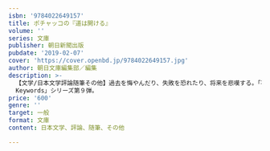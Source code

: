 ```yaml
---
isbn: '9784022649157'
title: ポチャッコの『道は開ける』
volume: ''
series: 文庫
publisher: 朝日新聞出版
pubdate: '2019-02-07'
cover: 'https://cover.openbd.jp/9784022649157.jpg'
author: 朝日文庫編集部／編集
description: >-
  【文学/日本文学評論随筆その他】過去を悔やんだり、失敗を恐れたり、将来を悲嘆する。「不安」で頭がいっぱいだと、人は疲れて動けなくなってしまいます。世界的ベストセラー「道は開ける」をひもとき、誰もが抱える「悩み」を軽くするマインドと行動法をポチャッコと一緒に学びましょう！　好評「Ichigo
  Keywords」シリーズ第９弾。
price: '600'
genre: ''
target: 一般
format: 文庫
content: 日本文学、評論、随筆、その他

---
```

